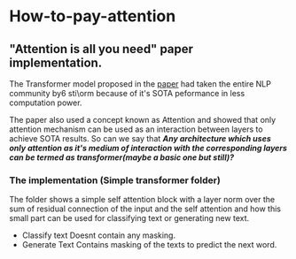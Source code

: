 # How-to-pay-attention


## "Attention is all you need" paper implementation.
The Transformer model proposed in the [paper](https://arxiv.org/pdf/1706.03762.pdf) had taken the entire NLP community by6 sti\orm because of it's SOTA peformance in less computation power.

The paper also used a concept known as Attention and showed that only attention mechanism can be used as an interaction between layers to achieve SOTA results. So can we say that ***Any architecture which uses only attention as it's medium of interaction with the corresponding layers can be termed as transformer(maybe a basic one but still)?***  

### The implementation (Simple transformer folder)

The folder shows a simple self attention block with a layer norm over the sum of residual connection of the input and the self attention and how this small part can be used for classifying text or generating new text.

- Classify text
    Doesnt contain any masking.
- Generate Text
    Contains masking of the texts to predict the next word.
    



